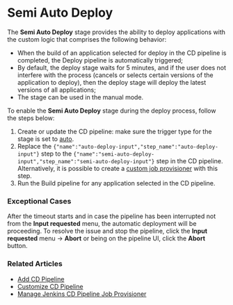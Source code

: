 # Semi Auto Deploy

The **Semi Auto Deploy** stage provides the ability to deploy applications with the custom logic that comprises the following behavior:

* When the build of an application selected for deploy in the CD pipeline is completed, the Deploy pipeline is automatically triggered;
* By default, the deploy stage waits for 5 minutes, and if the user does not interfere with the process (cancels or selects certain versions of the application to deploy), then the deploy stage will deploy the latest versions of all applications;
* The stage can be used in the manual mode.

To enable the **Semi Auto Deploy** stage during the deploy process, follow the steps below:

1. Create or update the CD pipeline: make sure the trigger type for the stage is set to [auto](add-cd-pipeline.md#the-stages-menu).
2. Replace the `{"name":"auto-deploy-input","step_name":"auto-deploy-input"}` step to the `{"name":"semi-auto-deploy-input","step_name":"semi-auto-deploy-input"}` step in the CD pipeline. Alternatively, it is possible to create a [custom job provisioner](../operator-guide/manage-jenkins-cd-job-provision.md) with this step.
3. Run the Build pipeline for any application selected in the CD pipeline.

### Exceptional Cases

After the timeout starts and in case the pipeline has been interrupted not from the **Input requested** menu, the automatic deployment will be proceeding.
To resolve the issue and stop the pipeline, click the **Input requested** menu -> **Abort** or being on the pipeline UI, click the **Abort** button.

### Related Articles

* [Add CD Pipeline](add-cd-pipeline.md)
* [Customize CD Pipeline](customize-cd-pipeline.md)
* [Manage Jenkins CD Pipeline Job Provisioner](../operator-guide/manage-jenkins-cd-job-provision.md)
